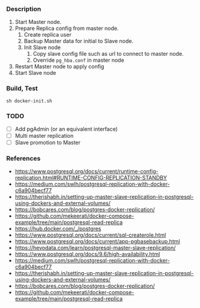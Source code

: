 ### Description
1. Start Master node.
1. Prepare Replica config from master node.
    1. Create replica user
    1. Backup Master data for initial to Slave node.
    1. Init Slave node
        1. Copy slave config file such as url to connect to master node.
        1. Override `pg_hba.conf` in master node
1. Restart Master node to apply config
1. Start Slave node

### Build, Test
```
sh docker-init.sh
```

### TODO
- [ ] Add pgAdmin (or an equivalent interface)
- [ ] Multi master replication
- [ ] Slave promotion to Master

### References
- https://www.postgresql.org/docs/current/runtime-config-replication.html#RUNTIME-CONFIG-REPLICATION-STANDBY
- https://medium.com/swlh/postgresql-replication-with-docker-c6a904becf77
- https://therishabh.in/setting-up-master-slave-replication-in-postgresql-using-dockers-and-external-volumes/
- https://bobcares.com/blog/postgres-docker-replication/
- https://github.com/mekeerati/docker-compose-example/tree/main/postgresql-read-replica
- https://hub.docker.com/_/postgres
- https://www.postgresql.org/docs/current/sql-createrole.html
- https://www.postgresql.org/docs/current/app-pgbasebackup.html
- https://hevodata.com/learn/postgresql-master-slave-replication/
- https://www.postgresql.org/docs/9.6/high-availability.html
- https://medium.com/swlh/postgresql-replication-with-docker-c6a904becf77
- https://therishabh.in/setting-up-master-slave-replication-in-postgresql-using-dockers-and-external-volumes/
- https://bobcares.com/blog/postgres-docker-replication/
- https://github.com/mekeerati/docker-compose-example/tree/main/postgresql-read-replica